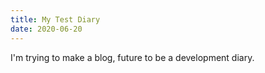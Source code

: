 ```yaml
---
title: My Test Diary
date: 2020-06-20
---
```


I'm trying to make a blog, future to be a development diary.
